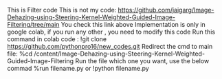 This is Filter code
This is not my code: https://github.com/jaigarg/Image-Dehazing-using-Steering-Kernel-Weighted-Guided-Image-Filtering/tree/main
You check this link above
Implementation is only in google colab, if you run any other , you need to modify this code
Run this command in colab code : !git clone https://github.com/pythonpro16/new_codes.git
Redirect the cmd to main file: %cd /content/Image-Dehazing-using-Steering-Kernel-Weighted-Guided-Image-Filtering
Run the file which one you want, use the below commad
%run filename.py
    or
!python filename.py
